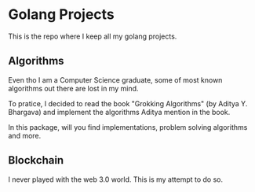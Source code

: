# Golang Projects

This is the repo where I keep all my golang projects.

## Algorithms

Even tho I am a Computer Science graduate, some of most known algorithms out there are lost in my mind.

To pratice, I decided to read the book "Grokking Algorithms" (by Aditya Y. Bhargava) and implement the algorithms Aditya mention in the book.

In this package, will you find implementations, problem solving algorithms and more.

## Blockchain

I never played with the web 3.0 world. This is my attempt to do so.
